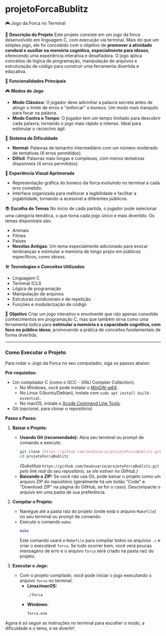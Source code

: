 # projetoForcaBublitz

🎮 Jogo da Forca no Terminal

📌 **Descrição do Projeto**
Este projeto consiste em um jogo da forca desenvolvido em linguagem C, com execução via terminal. Mais do que um simples jogo, ele foi concebido com o objetivo de **promover a atividade cerebral e auxiliar na memória cognitiva, especialmente para idosos**, oferecendo uma experiência interativa e desafiadora. O jogo aplica conceitos de lógica de programação, manipulação de arquivos e estruturação de código para construir uma ferramenta divertida e educativa.

🧩 **Funcionalidades Principais**

🎮 **Modos de Jogo**
* **Modo Clássico**: O jogador deve adivinhar a palavra secreta antes de atingir o limite de erros e "enforcar" o boneco. Um modo mais tranquilo para focar na palavra.
* **Modo Contra o Tempo**: O jogador tem um tempo limitado para descobrir cada palavra, tornando o jogo mais rápido e intenso. Ideal para estimular o raciocínio ágil.

🧠 **Sistema de Dificuldade**
* **Normal**: Palavras de tamanho intermediário com um número moderado de tentativas (6 erros permitidos).
* **Difícil**: Palavras mais longas e complexas, com menos tentativas disponíveis (4 erros permitidos).

🎨 **Experiência Visual Aprimorada**
* Representação gráfica do boneco da forca evoluindo no terminal a cada erro cometido.
* Interface organizada para melhorar a legibilidade e facilitar a jogabilidade, tornando-a acessível a diferentes públicos.

📚 **Escolha de Temas**
No início de cada partida, o jogador pode selecionar uma categoria temática, o que torna cada jogo único e mais divertido. Os temas disponíveis são:
* Animais
* Filmes
* Países
* **Novelas Antigas**: Um tema especialmente adicionado para evocar lembranças e estimular a memória de longo prazo em públicos específicos, como idosos.

🛠 **Tecnologias e Conceitos Utilizados**
* Linguagem C
* Terminal (CLI)
* Lógica de programação
* Manipulação de arquivos
* Estruturas condicionais e de repetição
* Funções e modularização de código

🎯 **Objetivo**
Criar um jogo interativo e envolvente que não apenas consolide conhecimentos em programação C, mas que também sirva como uma ferramenta lúdica para **estimular a memória e a capacidade cognitiva, com foco no público idoso**, promovendo a prática de conceitos fundamentais de forma divertida.

---

### **Como Executar o Projeto**

Para rodar o Jogo da Forca no seu computador, siga os passos abaixo:

**Pré-requisitos:**
* Um compilador C (como o GCC - GNU Compiler Collection).
    * No Windows, você pode instalar o [MinGW-w64](https://mingw-w64.org/doku.php/download).
    * No Linux (Ubuntu/Debian), instale com `sudo apt install build-essential`.
    * No macOS, instale o [Xcode Command Line Tools](https://developer.apple.com/xcode/features/).
* Git (opcional, para clonar o repositório)

**Passo a Passo:**

1.  **Baixar o Projeto:**
    * **Usando Git (recomendado):**
        Abra seu terminal ou prompt de comando e execute:
        ```bash
        git clone [https://github.com/SeuUsuario/projetoForcaBublitz.git](https://github.com/SeuUsuario/projetoForcaBublitz.git)
        cd projetoForcaBublitz
        ```
        *(Substitua `https://github.com/SeuUsuario/projetoForcaBublitz.git` pelo link real do seu repositório, se ele estiver no GitHub.)*
    * **Baixando o ZIP:**
        Se você não usa Git, pode baixar o projeto como um arquivo ZIP do repositório (geralmente há um botão "Code" e "Download ZIP" na página do GitHub, se for o caso). Descompacte o arquivo em uma pasta de sua preferência.

2.  **Compilar o Projeto:**
    * Navegue até a pasta raiz do projeto (onde está o arquivo `Makefile`) no seu terminal ou prompt de comando.
    * Execute o comando `make`:
        ```bash
        make
        ```
        Este comando usará o `Makefile` para compilar todos os arquivos `.c` e criar o executável `forca`. Se tudo ocorrer bem, você verá poucas mensagens de erro e o arquivo `forca` será criado na pasta raiz do projeto.

3.  **Executar o Jogo:**
    * Com o projeto compilado, você pode iniciar o jogo executando o arquivo `forca` no terminal:
        * **Linux/macOS:**
            ```bash
            ./forca
            ```
        * **Windows:**
            ```bash
            forca.exe
            ```

Agora é só seguir as instruções no terminal para escolher o modo, a dificuldade e o tema, e se divertir!
